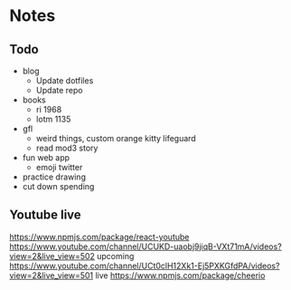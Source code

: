 # Notes

## Todo

- blog
    - Update dotfiles
    - Update repo
- books
    - ri 1968
    - lotm 1135
- gfl
    - weird things, custom orange kitty lifeguard
    - read mod3 story
- fun web app
    - emoji twitter
- practice drawing
- cut down spending

## Youtube live

https://www.npmjs.com/package/react-youtube
https://www.youtube.com/channel/UCUKD-uaobj9jiqB-VXt71mA/videos?view=2&live_view=502 upcoming
https://www.youtube.com/channel/UCt0clH12Xk1-Ej5PXKGfdPA/videos?view=2&live_view=501 live
https://www.npmjs.com/package/cheerio
